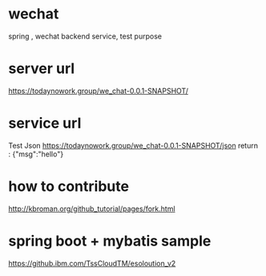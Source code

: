 # wechat
spring , wechat backend service, test purpose

# server url
https://todaynowork.group/we_chat-0.0.1-SNAPSHOT/

# service url
Test Json
https://todaynowork.group/we_chat-0.0.1-SNAPSHOT/json
return : {"msg":"hello"}

# how to contribute 
 http://kbroman.org/github_tutorial/pages/fork.html


# spring boot + mybatis sample
https://github.ibm.com/TssCloudTM/esoloution_v2
